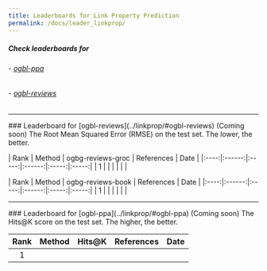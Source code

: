 ```yaml
---
title: Leaderboards for Link Property Prediction
permalink: /docs/leader_linkprop/
---
```


##### Check leaderboards for
###### - [ogbl-ppa](#ogbn-ppa)
###### - [ogbl-reviews](#ogbn-reviews)


------

<a name="ogbl-reviews"/> 
### Leaderboard for [ogbl-reviews](../linkprop/#ogbl-reviews) (Coming soon)
The Root Mean Squared Error (RMSE) on the test set. The lower, the better.

| Rank |  Method |  ogbg-reviews-groc  | References | Date | 
|:----:|:------:|:-----:|:------:|:-----:|:-----:|
|  1  |  |  |  |  | |  


| Rank |  Method |  ogbg-reviews-book  | References | Date | 
|:----:|:------:|:-----:|:------:|:-----:|:-----:|
|  1  |  |  |  |  | |  

-------

<a name="ogbl-ppa"/>
### Leaderboard for [ogbl-ppa](../linkprop/#ogbl-ppa) (Coming soon)
The Hits@K score on the test set. The higher, the better.

| Rank  | Method | Hits@K | References | Date 
|:----:|:-----:|:------:|:-----:|:-----:|
|  1  |  |  |  |  | 
